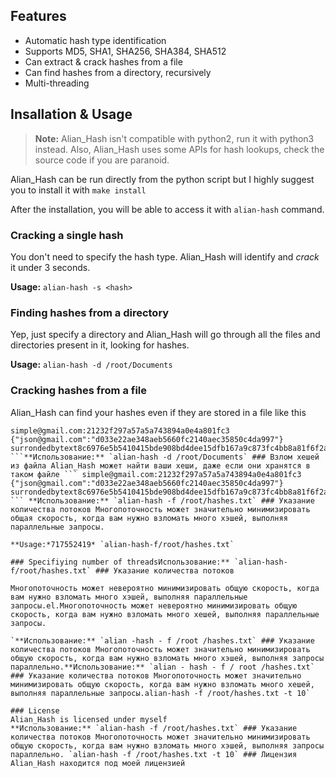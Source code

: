 
## Features
- Automatic hash type identification
- Supports MD5, SHA1, SHA256, SHA384, SHA512
- Can extract & crack hashes from a file
- Can find hashes from a directory, recursively
- Multi-threading

## Insallation & Usage
> **Note:** Alian_Hash isn't compatible with python2, run it with python3 instead.
> Also, Alian_Hash uses some APIs for hash lookups, check the source code if you are paranoid.

Alian_Hash can be run directly from the python script but I highly suggest you to install it with `make install`

After the installation, you will be able to access it with `alian-hash` command.

### Cracking a single hash

You don't need to specify the hash type. Alian_Hash will identify and *crack* it under 3 seconds.

**Usage:** `alian-hash -s <hash>`
### Finding hashes from a directory

Yep, just specify a directory and Alian_Hash will go through all the files and directories present in it, looking for hashes.

**Usage:** `alian-hash -d /root/Documents`
### Cracking hashes from a file

Alian_Hash can find your hashes even if they are stored in a file like this
```
simple@gmail.com:21232f297a57a5a743894a0e4a801fc3
{"json@gmail.com":"d033e22ae348aeb5660fc2140aec35850c4da997"}
surrondedbytext8c6976e5b5410415bde908bd4dee15dfb167a9c873fc4bb8a81f6f2ab448a918surrondedbytext
```**Использование:** `alian-hash -d /root/Documents` ### Взлом хешей из файла Alian_Hash может найти ваши хеши, даже если они хранятся в таком файле ``` simple@gmail.com:21232f297a57a5a743894a0e4a801fc3 {"json@gmail.com":"d033e22ae348aeb5660fc2140aec35850c4da997"} surrondedbytext8c6976e5b5410415bde908bd4dee15dfb167a9c873fc4bb8a81f6f2ab448a918surrondedbytext ``` **Использование:** `alian-hash -f /root/hashes.txt` ### Указание количества потоков Многопоточность может значительно минимизировать общая скорость, когда вам нужно взломать много хэшей, выполняя параллельные запросы.

**Usage:*717552419* `alian-hash-f/root/hashes.txt`

### Specifiying number of threadsИспользование:** `alian-hash-f/root/hashes.txt` ### Указание количества потоков

Многопоточность может невероятно минимизировать общую скорость, когда вам нужно взломать много хэшей, выполняя параллельные запросы.el.Многопоточность может невероятно минимизировать общую скорость, когда вам нужно взломать много хешей, выполняя параллельные запросы.

`**Использование:** `alian -hash - f /root /hashes.txt` ### Указание количества потоков Многопоточность может значительно минимизировать общую скорость, когда вам нужно взломать много хэшей, выполняя запросы параллельно.**Использование:** `alian - hash - f / root /hashes.txt` ### Указание количества потоков Многопоточность может значительно минимизировать общую скорость, когда вам нужно взломать много хешей, выполняя параллельные запросы.alian-hash -f /root/hashes.txt -t 10`

### License
Alian_Hash is licensed under myself
**Использование:** `alian-hash -f /root/hashes.txt` ### Указание количества потоков Многопоточность может значительно минимизировать общую скорость, когда вам нужно взломать много хэшей, выполняя запросы параллельно. `alian-hash -f /root/hashes.txt -t 10` ### Лицензия Alian_Hash находится под моей лицензией
